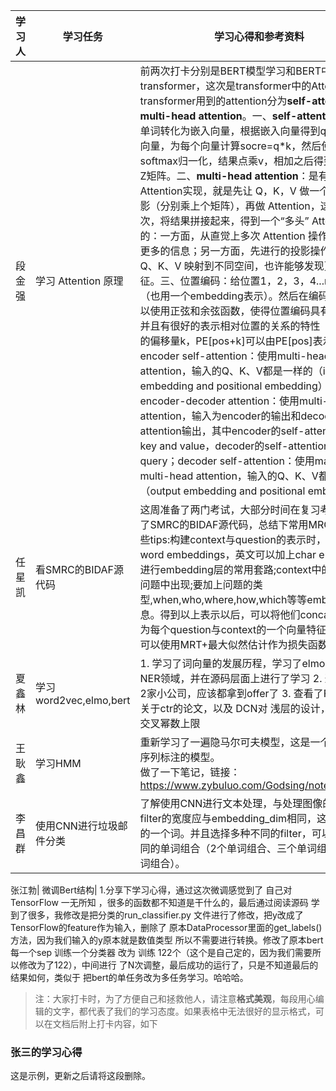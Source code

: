 学习人|学习任务|学习心得和参考资料
------ | ------ | ------ 
段金强 | 学习 Attention 原理 | 前两次打卡分别是BERT模型学习和BERT中的transformer，这次是transformer中的Attention；transformer用到的attention分为**self-attention**和**multi-head attention**。一、**self-attention**:将输入单词转化为嵌入向量，根据嵌入向量得到q、k、v三个向量，为每个向量计算socre=q*k，然后使用softmax归一化，结果点乘v，相加之后得到最终结果Z矩阵。二、**multi-head attention**：是有多层self Attention实现，就是先让 Q，K，V 做一个线性的投影（分别乘上个矩阵），再做 Attention，这样重复多次，将结果拼接起来，得到一个“多头” Attention。目的：一方面，从直觉上多次 Attention 操作就能够捕获更多的信息；另一方面，先进行的投影操作能够把 Q、K、V 映射到不同空间，也许能够发现更多的特征。三、位置编码：给位置1，2，3，4...n等编码（也用一个embedding表示）。然后在编码的时候可以使用正弦和余弦函数，使得位置编码具有周期性，并且有很好的表示相对位置的关系的特性（对于任意的偏移量k，PE[pos+k]可以由PE[pos]表示）。总结：encoder self-attention：使用multi-head attention，输入的Q、K、V都是一样的（input embedding and positional embedding）；encoder-decoder attention：使用multi-head attention，输入为encoder的输出和decoder的self-attention输出，其中encoder的self-attention作为key and value，decoder的self-attention作为query；decoder self-attention：使用masked multi-head attention，输入的Q、K、V都是一样的（output embedding and positional embedding）
任星凯 | 看SMRC的BIDAF源代码 | 这周准备了两门考试，大部分时间在复习考试，也看了SMRC的BIDAF源代码，总结下常用MRC模型的一些tips:构建context与question的表示时，可以：使用word embeddings，英文可以加上char embeddings进行embedding层的常用套路;context中的词是否在问题中出现;要加上问题的类型,when,who,where,how,which等等embedding信息。得到以上表示以后，可以将他们concat起来，作为每个question与context的一个向量特征表示。最后可以使用MRT+最大似然估计作为损失函数进行训练。
夏鑫林 | 学习word2vec,elmo,bert | 1. 学习了词向量的发展历程，学习了elmo,bert应用到NER领域，并在源码层面上进行了学习 2. 这周面试了2家小公司，应该都拿到offer了  3. 查看了Facebook关于ctr的论文，以及 DCN对 浅层的设计，可以指定交叉幂数上限 
王耿鑫 | 学习HMM | 重新学习了一遍隐马尔可夫模型，这是一个常用来做序列标注的模型。<br />做了一下笔记，链接：https://www.zybuluo.com/Godsing/note/1465003 
李昌群 | 使用CNN进行垃圾邮件分类 | 了解使用CNN进行文本处理，与处理图像的不同在于filter的宽度应与embedding_dim相同，这样覆盖完整的一个词。并且选择多种不同的filter，可以学习到不同的单词组合（2个单词组合、三个单词组合、4个单词组合）。

张江勃| 微调Bert结构| 1.分享下学习心得，通过这次微调感觉到了 自己对TensorFlow 一无所知 ，很多的函数都不知道是干什么的，最后通过阅读源码 学到了很多，我修改是把分类的run_classifier.py 文件进行了修改，把y改成了TensorFlow的feature作为输入，删除了 原本DataProcessor里面的get_labels()方法，因为我们输入的y原本就是数值类型 所以不需要进行转换。修改了原本bert每一个sep 训练一个分类器 改为 训练 122个（这个是自己定的，因为我们需要所以修改为了122），中间进行 了N次调整，最后成功的运行了，只是不知道最后的结果如何，类似于 把bert的单任务改为多任务学习。哈哈哈。

> 注：大家打卡时，为了方便自己和拯救他人，请注意**格式美观**，每段用心编辑的文字，都代表了我们的学习态度。如果表格中无法很好的显示格式，可以在文档后附上打卡内容，如下

### 张三的学习心得
这是示例，更新之后请将这段删除。
